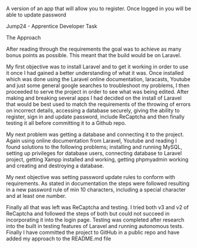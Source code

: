 A version of an app that will allow you to register. 
Once logged in you will be able to update password

Jump24 - Apprentice Developer Task

The Approach

After reading through the requirements the goal was to achieve as many bonus points as possible. This meant that the build would be on Laravel.

My first objective was to install Laravel and to get it working in order to use it once I had gained a better understanding of what it was. Once installed which was done using the Laravel online documentation, laracasts, Youtube and just some general google searches to troubleshoot my problems, I then proceeded to serve the project in order to see what was being edited. After making and breaking several apps I had decided on the install of Laravel that would be best used to match the requirements of the throwing of errors on incorrect details, accessing a database securely, giving the ability to register, sign in and update password, include ReCaptcha and then finally testing it all before committing it to a Github repo.

My next problem was getting a database and connecting it to the project. Again using online documentation from Laravel, Youtube and reading I found solutions to the following problems; installing and running MySQL, setting up privileges for database users, connecting database to Laravel project, getting Xampp installed and working, getting phpmyadmin working and creating and destroying a database.

My next objective was setting password update rules to conform with requirements. As stated in documentation the steps were followed resulting in a new password rule of min 10 characters, including a special character and at least one number.

Finally all that was left was ReCaptcha and testing. I tried both v3 and v2 of ReCaptcha and followed the steps of both but could not succeed in incorporating it into the login page. Testing was completed after research into the built in testing features of Laravel and running autonomous tests. Finally I have committed the project to GitHub in a public repo and have added my approach to the README.md file
